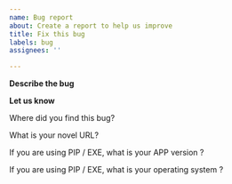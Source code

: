 ```yaml
---
name: Bug report
about: Create a report to help us improve
title: Fix this bug
labels: bug
assignees: ''

---
```


**Describe the bug**

<!-- Please add some error logs or screenshots -->

<!-- If you are facing this issue often, can you tell us the steps to reproduce it? -->

**Let us know**

<!-- Please answer the question below -->

Where did you find this bug?
<!-- your answer should be one of these: PIP | EXE | Discord Bot | Telegram Bot -->

What is your novel URL?
<!-- paste url here -->

If you are using PIP / EXE, what is your APP version ?
<!-- if you don't know just skip it -->

If you are using PIP / EXE, what is your operating system ?
<!-- e.g. Windows 7, Windows 10, Ubuntu 20, Mac OS Big Sur etc. -->
